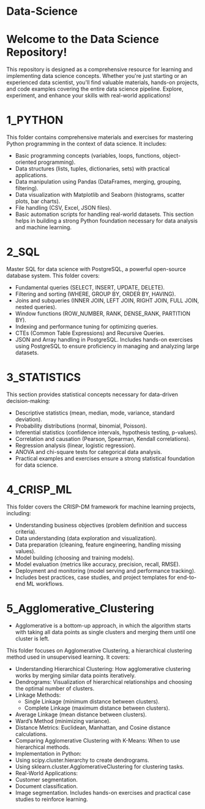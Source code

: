 # Data-Science

# Welcome to the Data Science Repository!

This repository is designed as a comprehensive resource for learning and implementing data science concepts. Whether you're just starting or an experienced data scientist, you'll find valuable materials, hands-on projects, and code examples covering the entire data science pipeline. Explore, experiment, and enhance your skills with real-world applications!

# 1_PYTHON
This folder contains comprehensive materials and exercises for mastering Python programming in the context of data science. It includes:

- Basic programming concepts (variables, loops, functions, object-oriented programming).
- Data structures (lists, tuples, dictionaries, sets) with practical applications.
- Data manipulation using Pandas (DataFrames, merging, grouping, filtering).
- Data visualization with Matplotlib and Seaborn (histograms, scatter plots, bar charts).
- File handling (CSV, Excel, JSON files).
- Basic automation scripts for handling real-world datasets.
This section helps in building a strong Python foundation necessary for data analysis and machine learning.

# 2_SQL
Master SQL for data science with PostgreSQL, a powerful open-source database system. This folder covers:

- Fundamental queries (SELECT, INSERT, UPDATE, DELETE).
- Filtering and sorting (WHERE, GROUP BY, ORDER BY, HAVING).
- Joins and subqueries (INNER JOIN, LEFT JOIN, RIGHT JOIN, FULL JOIN, nested queries).
- Window functions (ROW_NUMBER, RANK, DENSE_RANK, PARTITION BY).
- Indexing and performance tuning for optimizing queries.
- CTEs (Common Table Expressions) and Recursive Queries.
- JSON and Array handling in PostgreSQL.
Includes hands-on exercises using PostgreSQL to ensure proficiency in managing and analyzing large datasets.

# 3_STATISTICS
This section provides statistical concepts necessary for data-driven decision-making:

- Descriptive statistics (mean, median, mode, variance, standard deviation).
- Probability distributions (normal, binomial, Poisson).
- Inferential statistics (confidence intervals, hypothesis testing, p-values).
- Correlation and causation (Pearson, Spearman, Kendall correlations).
- Regression analysis (linear, logistic regression).
- ANOVA and chi-square tests for categorical data analysis.
- Practical examples and exercises ensure a strong statistical foundation for data science.

# 4_CRISP_ML
This folder covers the CRISP-DM framework for machine learning projects, including:

- Understanding business objectives (problem definition and success criteria).
- Data understanding (data exploration and visualization).
- Data preparation (cleaning, feature engineering, handling missing values).
- Model building (choosing and training models).
- Model evaluation (metrics like accuracy, precision, recall, RMSE).
- Deployment and monitoring (model serving and performance tracking).
- Includes best practices, case studies, and project templates for end-to-end ML workflows.

# 5_Agglomerative_Clustering

- Agglomerative is a bottom-up approach, in which the algorithm starts with taking all data points as single clusters and merging them until one cluster is left.
  
This folder focuses on Agglomerative Clustering, a hierarchical clustering method used in unsupervised learning. It covers:

- Understanding Hierarchical Clustering: How agglomerative clustering works by merging similar data points iteratively.
- Dendrograms: Visualization of hierarchical relationships and choosing the optimal number of clusters.
- Linkage Methods:
     - Single Linkage (minimum distance between clusters).
    - Complete Linkage (maximum distance between clusters).
 -  Average Linkage (mean distance between clusters).
 -  Ward’s Method (minimizing variance).
- Distance Metrics: Euclidean, Manhattan, and Cosine distance calculations.
- Comparing Agglomerative Clustering with K-Means: When to use hierarchical methods.
- Implementation in Python:
 - Using scipy.cluster.hierarchy to create dendrograms.
 - Using sklearn.cluster.AgglomerativeClustering for clustering tasks.
- Real-World Applications:
 - Customer segmentation.
 - Document classification.
 - Image segmentation.
Includes hands-on exercises and practical case studies to reinforce learning.




